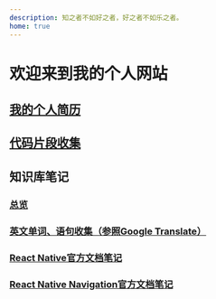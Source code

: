 ```yaml
---
description: 知之者不如好之者，好之者不如乐之者。
home: true
---
```

# 欢迎来到我的个人网站

## [我的个人简历](./resume/index.md)

## [代码片段收集](./snippets/index.md)

## 知识库笔记

### [总览](./base/index.md)

### [英文单词、语句收集（参照Google Translate）](./base/english/index.md)

### [React Native官方文档笔记](./base/reactnative/reactnative.md)

### [React Native Navigation官方文档笔记](./base/reactnative/reactnativenavigation.md)
